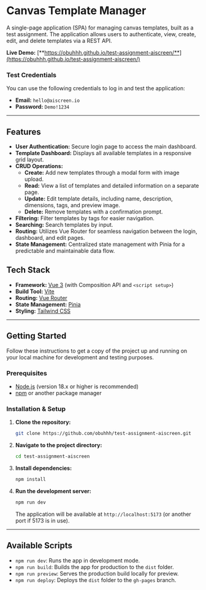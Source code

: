 # Canvas Template Manager

A single-page application (SPA) for managing canvas templates, built as a test assignment. The application allows users to authenticate, view, create, edit, and delete templates via a REST API.

**Live Demo:** [**https://obuhhh.github.io/test-assignment-aiscreen/**](https://obuhhh.github.io/test-assignment-aiscreen/)

### Test Credentials

You can use the following credentials to log in and test the application:

* **Email:** `hello@aiscreen.io`
* **Password:** `Demo!1234`

---

## Features

* **User Authentication:** Secure login page to access the main dashboard.
* **Template Dashboard:** Displays all available templates in a responsive grid layout.
* **CRUD Operations:**
    * **Create:** Add new templates through a modal form with image upload.
    * **Read:** View a list of templates and detailed information on a separate page.
    * **Update:** Edit template details, including name, description, dimensions, tags, and preview image.
    * **Delete:** Remove templates with a confirmation prompt.
* **Filtering:** Filter templates by tags for easier navigation.
* **Searching:** Search templates by input.
* **Routing:** Utilizes Vue Router for seamless navigation between the login, dashboard, and edit pages.
* **State Management:** Centralized state management with Pinia for a predictable and maintainable data flow.

## Tech Stack

* **Framework:** [Vue 3](https://vuejs.org/) (with Composition API and `<script setup>`)
* **Build Tool:** [Vite](https://vitejs.dev/)
* **Routing:** [Vue Router](https://router.vuejs.org/)
* **State Management:** [Pinia](https://pinia.vuejs.org/)
* **Styling:** [Tailwind CSS](https://tailwindcss.com/)

---

## Getting Started

Follow these instructions to get a copy of the project up and running on your local machine for development and testing purposes.

### Prerequisites

* [Node.js](https://nodejs.org/) (version 18.x or higher is recommended)
* [npm](https://www.npmjs.com/) or another package manager

### Installation & Setup

1.  **Clone the repository:**
    ```sh
    git clone https://github.com/obuhhh/test-assignment-aiscreen.git
    ```

2.  **Navigate to the project directory:**
    ```sh
    cd test-assignment-aiscreen
    ```

3.  **Install dependencies:**
    ```sh
    npm install
    ```

4.  **Run the development server:**
    ```sh
    npm run dev
    ```
    The application will be available at `http://localhost:5173` (or another port if 5173 is in use).

----

## Available Scripts

* `npm run dev`: Runs the app in development mode.
* `npm run build`: Builds the app for production to the `dist` folder.
* `npm run preview`: Serves the production build locally for preview.
* `npm run deploy`: Deploys the `dist` folder to the `gh-pages` branch.
